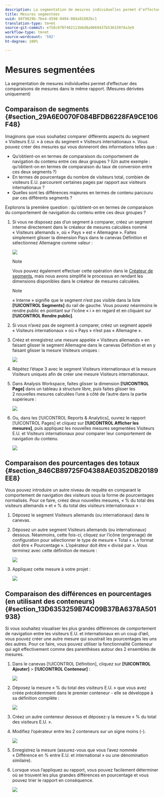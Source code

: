 ```yaml
---
description: La segmentation de mesures individuelles permet d’effectuer des comparaisons de mesures dans le même rapport. (Mesures dérivées uniquement)
title: Mesures segmentées
uuid: 88f9829b-76e4-4598-9494-084a91602bc1
translation-type: tm+mt
source-git-commit: e758c070f402113b6d8a9069437b53633974a3e9
workflow-type: tm+mt
source-wordcount: '592'
ht-degree: 100%

---
```



# Mesures segmentées

La segmentation de mesures individuelles permet d’effectuer des comparaisons de mesures dans le même rapport. (Mesures dérivées uniquement)

## Comparaison de segments {#section_29A6E0070F084BFDB6228FA9CE106F48}

Imaginons que vous souhaitez comparer différents aspects du segment « Visiteurs E.U. » à ceux du segment « Visiteurs internationaux ». Vous pouvez créer des mesures qui vous donneront des informations telles que :

* Qu’obtient-on en termes de comparaison du comportement de navigation du contenu entre ces deux groupes ? (Un autre exemple : qu’obtient-on en termes de comparaison du taux de conversion entre ces deux segments ?)
* En termes de pourcentage du nombre de visiteurs total, combien de visiteurs E.U. parcourent certaines pages par rapport aux visiteurs internationaux ?
* Quelles sont les différences majeures en termes de contenu parcouru par ces différents segments ?

Explorons la première question : qu’obtient-on en termes de comparaison du comportement de navigation du contenu entre ces deux groupes ?

1. Si vous ne disposez pas d’un segment à comparer, créez un segment interne directement dans le créateur de mesures calculées nommé « Visiteurs allemands », où « Pays » est « Allemagne ». Faites simplement glisser la dimension Pays dans le canevas Définition et sélectionnez Allemagne comme valeur :

   ![](assets/segment-from-dimension.png)

   >[!NOTE]
   >
   >Vous pouvez également effectuer cette opération dans le [Créateur de segments](/help/components/segmentation/segmentation-workflow/seg-build.md), mais nous avons simplifié le processus en rendant les dimensions disponibles dans le créateur de mesures calculées.

   >[!NOTE]
   >
   >« Interne » signifie que le segment n’est pas visible dans la liste **[!UICONTROL Segments]** du rail de gauche. Vous pouvez néanmoins le rendre public en pointant sur l’icône « i » en regard et en cliquant sur **[!UICONTROL Rendre public]**.

1. Si vous n’avez pas de segment à comparer, créez un segment appelé « Visiteurs internationaux » où « Pays » n’est pas « Allemagne ».
1. Créez et enregistrez une mesure appelée « Visiteurs allemands » en faisant glisser le segment Allemagne dans le canevas Définition et en y faisant glisser la mesure Visiteurs uniques :

   ![](assets/german-visitors.png)

1. Répétez l’étape 3 avec le segment Visiteurs internationaux et la mesure Visiteurs uniques afin de créer une mesure Visiteurs internationaux.
1. Dans Analysis Workspace, faites glisser la dimension **[!UICONTROL Page]** dans un tableau à structure libre, puis faites glisser les 2 nouvelles mesures calculées l’une à côté de l’autre dans la partie supérieure :

   ![](assets/workspace-pages.png)

1. Ou, dans les [!UICONTROL Reports &amp; Analytics], ouvrez le rapport [!UICONTROL Pages] et cliquez sur **[!UICONTROL Afficher les mesures]**, puis appliquez les nouvelles mesures segmentées Visiteurs E.U. et Visiteurs internationaux pour comparer leur comportement de navigation du contenu.

   ![](assets/pages-report.png)

## Comparaison des pourcentages des totaux {#section_846CB89725F04388AE0352DB20189EE8}

Vous pouvez introduire un autre niveau de requête en comparant le comportement de navigation des visiteurs sous la forme de pourcentages normalisés. Pour ce faire, créez deux nouvelles mesures, « % du total des visiteurs allemands » et « % du total des visiteurs internationaux » :

1. Déposez le segment Visiteurs allemands (ou internationaux) dans le canevas.
1. Déposez un autre segment Visiteurs allemands (ou internationaux) dessous. Néanmoins, cette fois-ci, cliquez sur l’icône (engrenage) de configuration pour sélectionner le type de mesure « Total ». Le format doit être « Pourcentage ». L’opérateur doit être « divisé par ». Vous terminez avec cette définition de mesure :

   ![](assets/cm_metric_total.png)

1. Appliquez cette mesure à votre projet :

   ![](assets/cm_percent_total.png)

## Comparaison des différences en pourcentages (en utilisant des conteneurs) {#section_13D6353259B74C09B37BA6378A501938}

Si vous souhaitez visualiser les plus grandes différences de comportement de navigation entre les visiteurs E.U. et internationaux en un coup d’œil, vous pouvez créer une autre mesure qui soustrait les pourcentages les uns des autres. Pour ce faire, vous pouvez utiliser la fonctionnalité Conteneur qui agit effectivement comme des parenthèses autour des 2 ensembles de mesures.

1. Dans le canevas [!UICONTROL Définition], cliquez sur **[!UICONTROL Ajouter]** > **[!UICONTROL Conteneur]** :

   ![](assets/cm_add_container.png)

1. Déposez la mesure « % du total des visiteurs E.U. » que vous avez créée précédemment dans le premier conteneur - elle se développe à sa définition complète :

   ![](assets/cm_container_us.png)

1. Créez un autre conteneur dessous et déposez-y la mesure « % du total des visiteurs E.U. ».
1. Modifiez l’opérateur entre les 2 conteneurs sur un signe moins (-).

   ![](assets/cm_container_intl.png)

1. Enregistrez la mesure (assurez-vous que vous l’avez nommée « Différence en % entre E.U. et international » ou une dénomination similaire).
1. Lorsque vous l’appliquez au rapport, vous pouvez facilement déterminer où se trouvent les plus grandes différences en pourcentage et vous pouvez trier le rapport en conséquence.

   ![](assets/cm_diff_percent.png)

